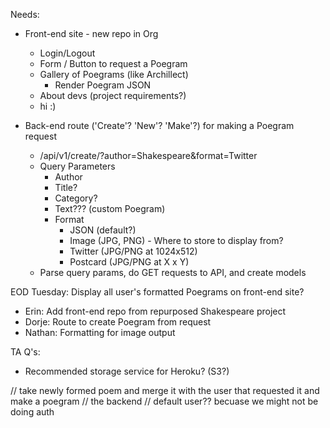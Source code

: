 Needs:

- Front-end site - new repo in Org
  - Login/Logout
  - Form / Button to request a Poegram
  - Gallery of Poegrams (like Archillect)
    - Render Poegram JSON
  - About devs (project requirements?)
  - hi :)

- Back-end route ('Create'? 'New'? 'Make'?) for making a Poegram request
  - /api/v1/create/?author=Shakespeare&format=Twitter
  - Query Parameters
    - Author
    - Title?
    - Category?
    - Text??? (custom Poegram)
    - Format
      - JSON (default?)
      - Image (JPG, PNG) - Where to store to display from?
      - Twitter (JPG/PNG at 1024x512)
      - Postcard (JPG/PNG at X x Y)
  - Parse query params, do GET requests to API, and create models

EOD Tuesday: Display all user's formatted Poegrams on front-end site?
  - Erin: Add front-end repo from repurposed Shakespeare project
  - Dorje: Route to create Poegram from request
  - Nathan: Formatting for image output

TA Q's:
  - Recommended storage service for Heroku? (S3?)

  // take newly formed poem and merge it with the user that requested it and make a poegram
  // the backend 
  // default user?? becuase we might not be doing auth
  
